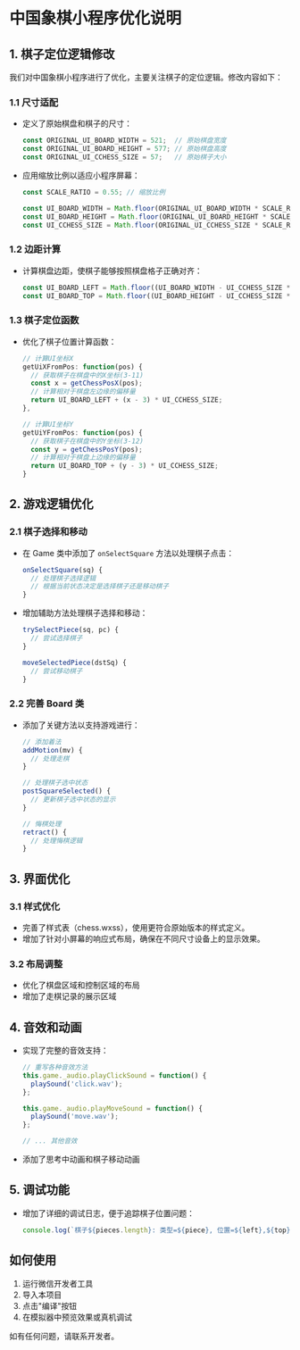 # 中国象棋小程序优化说明

## 1. 棋子定位逻辑修改

我们对中国象棋小程序进行了优化，主要关注棋子的定位逻辑。修改内容如下：

### 1.1 尺寸适配

- 定义了原始棋盘和棋子的尺寸：
  ```js
  const ORIGINAL_UI_BOARD_WIDTH = 521;  // 原始棋盘宽度
  const ORIGINAL_UI_BOARD_HEIGHT = 577; // 原始棋盘高度
  const ORIGINAL_UI_CCHESS_SIZE = 57;   // 原始棋子大小
  ```

- 应用缩放比例以适应小程序屏幕：
  ```js
  const SCALE_RATIO = 0.55; // 缩放比例
  
  const UI_BOARD_WIDTH = Math.floor(ORIGINAL_UI_BOARD_WIDTH * SCALE_RATIO);
  const UI_BOARD_HEIGHT = Math.floor(ORIGINAL_UI_BOARD_HEIGHT * SCALE_RATIO);
  const UI_CCHESS_SIZE = Math.floor(ORIGINAL_UI_CCHESS_SIZE * SCALE_RATIO);
  ```

### 1.2 边距计算

- 计算棋盘边距，使棋子能够按照棋盘格子正确对齐：
  ```js
  const UI_BOARD_LEFT = Math.floor((UI_BOARD_WIDTH - UI_CCHESS_SIZE * 9) / 2);
  const UI_BOARD_TOP = Math.floor((UI_BOARD_HEIGHT - UI_CCHESS_SIZE * 10) / 2);
  ```

### 1.3 棋子定位函数

- 优化了棋子位置计算函数：
  ```js
  // 计算UI坐标X
  getUiXFromPos: function(pos) {
    // 获取棋子在棋盘中的X坐标(3-11)
    const x = getChessPosX(pos);
    // 计算相对于棋盘左边缘的偏移量
    return UI_BOARD_LEFT + (x - 3) * UI_CCHESS_SIZE;
  },
  
  // 计算UI坐标Y
  getUiYFromPos: function(pos) {
    // 获取棋子在棋盘中的Y坐标(3-12)
    const y = getChessPosY(pos);
    // 计算相对于棋盘上边缘的偏移量
    return UI_BOARD_TOP + (y - 3) * UI_CCHESS_SIZE;
  }
  ```

## 2. 游戏逻辑优化

### 2.1 棋子选择和移动

- 在 Game 类中添加了 `onSelectSquare` 方法以处理棋子点击：
  ```js
  onSelectSquare(sq) {
    // 处理棋子选择逻辑
    // 根据当前状态决定是选择棋子还是移动棋子
  }
  ```

- 增加辅助方法处理棋子选择和移动：
  ```js
  trySelectPiece(sq, pc) {
    // 尝试选择棋子
  }
  
  moveSelectedPiece(dstSq) {
    // 尝试移动棋子
  }
  ```

### 2.2 完善 Board 类

- 添加了关键方法以支持游戏进行：
  ```js
  // 添加着法
  addMotion(mv) {
    // 处理走棋
  }
  
  // 处理棋子选中状态
  postSquareSelected() {
    // 更新棋子选中状态的显示
  }
  
  // 悔棋处理
  retract() {
    // 处理悔棋逻辑
  }
  ```

## 3. 界面优化

### 3.1 样式优化

- 完善了样式表（chess.wxss），使用更符合原始版本的样式定义。
- 增加了针对小屏幕的响应式布局，确保在不同尺寸设备上的显示效果。

### 3.2 布局调整

- 优化了棋盘区域和控制区域的布局
- 增加了走棋记录的展示区域

## 4. 音效和动画

- 实现了完整的音效支持：
  ```js
  // 重写各种音效方法
  this.game._audio.playClickSound = function() {
    playSound('click.wav');
  };
  
  this.game._audio.playMoveSound = function() {
    playSound('move.wav');
  };
  
  // ... 其他音效
  ```

- 添加了思考中动画和棋子移动动画

## 5. 调试功能

- 增加了详细的调试日志，便于追踪棋子位置问题：
  ```js
  console.log(`棋子${pieces.length}: 类型=${piece}, 位置=${left},${top}, 坐标=(${getChessPosX(flippedSq)},${getChessPosY(flippedSq)})`);
  ```

## 如何使用

1. 运行微信开发者工具
2. 导入本项目
3. 点击"编译"按钮
4. 在模拟器中预览效果或真机调试

如有任何问题，请联系开发者。 